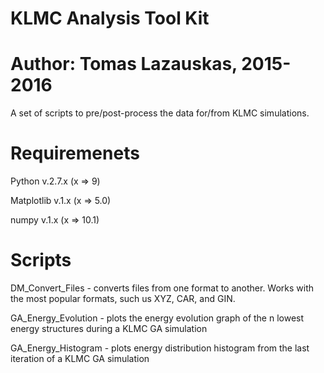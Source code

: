 # KLMC Analysis Tool Kit
# Author: Tomas Lazauskas, 2015-2016

A set of scripts to pre/post-process the data for/from KLMC simulations.

# Requiremenets 
Python v.2.7.x (x => 9)

Matplotlib v.1.x (x => 5.0)

numpy v.1.x (x => 10.1)

# Scripts
DM_Convert_Files - converts files from one format to another. Works with the most popular formats, such us XYZ, CAR, and GIN.

GA_Energy_Evolution - plots the energy evolution graph of the n lowest energy structures during a KLMC GA simulation

GA_Energy_Histogram - plots energy distribution histogram from the last iteration of a KLMC GA simulation

